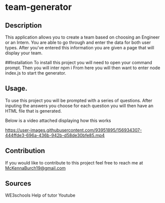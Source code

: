 ﻿# team-generator

## Description
This application allows you to create a team based on choosing an Engineer or an Intern. You are able to go through and enter the data for both user types. 
After you've entered this information you are given a page that will display your team. 

##Installation
To install this project you will need to open your command prompt.
Then you will inter npm i 
From here you will then want to enter node index.js to start the generator. 

## Usage.
To use this project you will be prompted with a series of questions.
After inputing the answers you choose for each question you will then have an HTML file that is generated. 

Below is a video attached displaying how this works 


https://user-images.githubusercontent.com/93951895/156934307-444ffde3-696a-436b-942b-d58de30bfe85.mp4



## Contribution
If you would like to contribute to this project feel free to reach me at
McKennaBurch19@gmail.com

## Sources 
WE3schools
Help of tutor
Youtube


